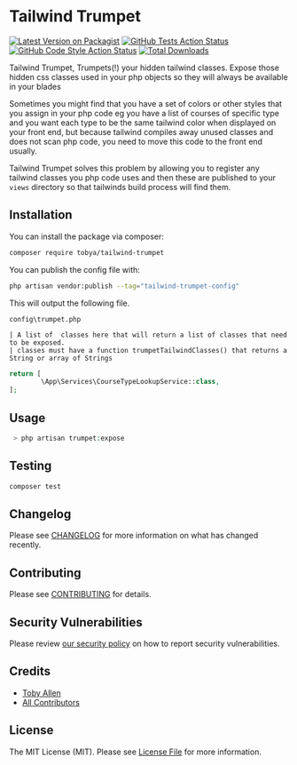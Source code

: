 # Tailwind Trumpet

[![Latest Version on Packagist](https://img.shields.io/packagist/v/tobya/tailwind-trumpet.svg?style=flat-square)](https://packagist.org/packages/tobya/tailwind-trumpet)
[![GitHub Tests Action Status](https://img.shields.io/github/actions/workflow/status/tobya/tailwind-trumpet/run-tests.yml?branch=main&label=tests&style=flat-square)](https://github.com/tobya/tailwind-trumpet/actions?query=workflow%3Arun-tests+branch%3Amain)
[![GitHub Code Style Action Status](https://img.shields.io/github/actions/workflow/status/tobya/tailwind-trumpet/fix-php-code-style-issues.yml?branch=main&label=code%20style&style=flat-square)](https://github.com/tobya/tailwind-trumpet/actions?query=workflow%3A"Fix+PHP+code+style+issues"+branch%3Amain)
[![Total Downloads](https://img.shields.io/packagist/dt/tobya/tailwind-trumpet.svg?style=flat-square)](https://packagist.org/packages/tobya/tailwind-trumpet)

Tailwind Trumpet, Trumpets(!) your hidden tailwind classes.  Expose those hidden css classes used in your php objects so they will always be available in your blades

Sometimes you might find that you have a set of colors or other styles that you assign in your php code eg you have a list of courses of specific type and you want each type to be the same tailwind color when displayed on your front end, but because tailwind compiles away unused classes and does not scan php code, you need to move this code to the front end usually.

Tailwind Trumpet solves this problem by allowing you to register any tailwind classes you php code uses and then these are published to your `views` directory so that tailwinds build process will find them.


## Installation

You can install the package via composer:

```bash
composer require tobya/tailwind-trumpet
```

You can publish the config file with:

```bash
php artisan vendor:publish --tag="tailwind-trumpet-config"
```

This will output the following file.

`config\trumpet.php`

    | A list of  classes here that will return a list of classes that need to be exposed.
    | classes must have a function trumpetTailwindClasses() that returns a String or array of Strings 

```php
return [
        \App\Services\CourseTypeLookupService::class,
];
```



## Usage

```php
 > php artisan trumpet:expose
```

## Testing

```bash
composer test
```

## Changelog

Please see [CHANGELOG](CHANGELOG.md) for more information on what has changed recently.

## Contributing

Please see [CONTRIBUTING](CONTRIBUTING.md) for details.

## Security Vulnerabilities

Please review [our security policy](../../security/policy) on how to report security vulnerabilities.

## Credits

- [Toby Allen](https://github.com/tobya)
- [All Contributors](../../contributors)

## License

The MIT License (MIT). Please see [License File](LICENSE.md) for more information.
